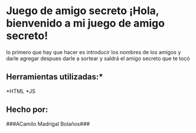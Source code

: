 # Juego de amigo secreto ¡Hola, bienvenido a mi juego de amigo secreto!
lo primero que hay que hacer es introducir los nombres de los amigos y darle agregar
despues darle a sortear y saldrá el amigo secreto que te tocó
  ## Herramientas utilizadas:*
*HTML
*JS
## Hecho por:
###ACamilo Madrigal Bolaños### 
